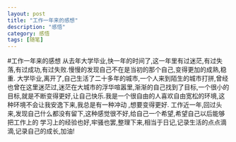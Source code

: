 ```yaml
---
layout: post
title: "工作一年来的感想"
description: "感悟"
category: 感悟
tags: [随笔]
---
```


#工作一年来的感想
从去年大学毕业,快一年的时间了,这一年里有过迷茫,有过失落,有过成功,有过失败.慢慢的发现自己不在是当初的那个自己,变得更加的成熟,稳重.
  大学毕业,离开了,自己生活了二十多年的城市,一个人来到陌生的城市打拼,曾经也曾在这里迷茫过,迷茫在大城市的浮华喧嚣里,渐渐的自己找到了目标,一个很小的目标,就是不断变得更好,让自己快乐.我是一个很自由的人喜欢自由宽松的环境,这种环境不会让我安逸下来,我总是有一种冲动 ,想要变得更好.
工作近一年,回过头来,发现自己什么都没有留下,这种感觉很不好,给自己一个希望,希望自己以后能够把工作上的 学习上的经验也好,牢骚也罢,整理下来,相当于日记,记录生活的点点滴滴,记录自己的成长,加油!